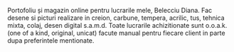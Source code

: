 Portofoliu și magazin online pentru lucrarile mele, Belecciu Diana. Fac desene si picturi realizare in creion, carbune, tempera, acrilic, tus, tehnica mixta, colaj, desen digital s.a.m.d. Toate lucrarile achizitionate sunt o.o.a.k. (one of a kind, original, unicat) facute manual pentru fiecare client in parte dupa preferintele mentionate.
